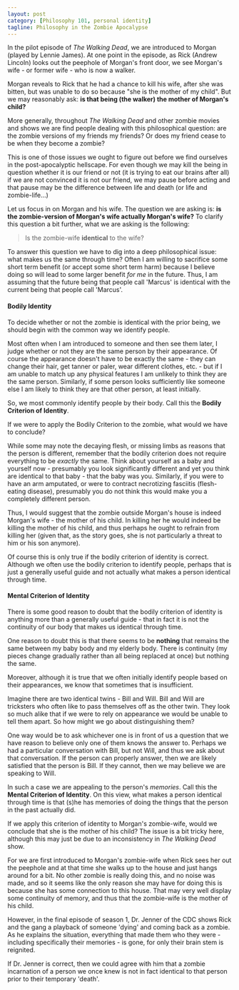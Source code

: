 ```yaml
---
layout: post
category: [Philosophy 101, personal identity]
tagline: Philosophy in the Zombie Apocalypse
---
```


In the pilot episode of *The Walking Dead*, we are introduced to Morgan (played by Lennie James). At one point in the episode, as Rick (Andrew Lincoln) looks out the peephole of Morgan's front door, we see Morgan's wife - or former wife - who is now a walker.

Morgan reveals to Rick that he had a chance to kill his wife, after she was bitten, but was unable to do so because "she is the mother of my child". But we may reasonably ask: **is that being (the walker) the mother of Morgan's child?**

More generally, throughout *The Walking Dead* and other zombie movies and shows we are find people dealing with this philosophical question: are the zombie versions of my friends my friends? Or does my friend cease to be when they become a zombie?

<!--more-->

This is one of those issues we ought to figure out before we find ourselves in the post-apocalyptic hellscape. For even though we may kill the being in question whether it is our friend or not (it is trying to eat our brains after all) if we are not convinced it is not our friend, we may pause before acting and that pause may be the difference between life and death (or life and zombie-life...)

Let us focus in on Morgan and his wife. The question we are asking is: **is the zombie-version of Morgan's wife actually Morgan's wife?** To clarify this question a bit further, what we are asking is the following:

> Is the zombie-wife **identical** to the wife?

To answer this question we have to dig into a deep philosophical issue: what makes us the same through time? Often I am willing to sacrifice some short term benefit (or accept some short term harm) because I believe doing so will lead to some larger benefit *for me* in the future. Thus, I am assuming that the future being that people call 'Marcus' is identical with the current being that people call 'Marcus'.

#### Bodily Identity ####
To decide whether or not the zombie is identical with the prior being, we should begin with the common way we identify people.

Most often when I am introduced to someone and then see them later, I judge whether or not they are the same person by their appearance. Of course the appearance doesn't have to be exactly the same - they can change their hair, get tanner or paler, wear different clothes, etc. - but if I am unable to match up any physical features I am unlikely to think they are the same person. Similarly, if some person looks sufficiently like someone else I am likely to think they are that other person, at least initially.

So, we most commonly identify people by their body. Call this the  **Bodily Criterion of Identity**.

If we were to apply the Bodily Criterion to the zombie, what would we have to conclude? 

While some may note the decaying flesh, or missing limbs as reasons that the person is different, remember that the bodily criterion does not require everything to be *exactly* the same. Think about yourself as a baby and yourself now - presumably you look significantly different and yet you think are identical to that baby - that the baby was you. Similarly, if you were to have an arm amputated, or were to contract necrotizing fasciitis (flesh-eating disease), presumably you do not think this would make you a completely different person.

Thus, I would suggest that the zombie outside Morgan's house is indeed Morgan's wife - the mother of his child. In killing her he would indeed be killing the mother of his child, and thus perhaps he ought to refrain from killing her (given that, as the story goes, she is not particularly a threat to him or his son anymore).

Of course this is only true if the bodily criterion of identity is correct. Although we often use the bodily criterion to identify people, perhaps that is just a generally useful guide and not actually what makes a person identical through time.

#### Mental Criterion of Identity ####
There is some good reason to doubt that the bodily criterion of identity is anything more than a generally useful guide - that in fact it is not the continuity of our body that makes us identical through time.

One reason to doubt this is that there seems to be  **nothing** that remains the same between my baby body and my elderly body. There is continuity (my pieces change gradually rather than all being replaced at once) but nothing the same.

Moreover, although it is true that we often initially identify people based on their appearances, we know that sometimes that is insufficient.

Imagine there are two identical twins - Bill and Will. Bill and Will are tricksters who often like to pass themselves off as the other twin. They look so much alike that if we were to rely on appearance we would be unable to tell them apart. So how might we go about distinguishing them?

One way would be to ask whichever one is in front of us a question that we have reason to believe only one of them knows the answer to. Perhaps we had a particular conversation with Bill, but not Will, and thus we ask about that conversation. If the person can properly answer, then we are likely satisfied that the person is Bill. If they cannot, then we may believe we are speaking to Will.

In such a case we are appealing to the person's *memories*. Call this the  **Mental Criterion of Identity**. On this view, what makes a person identical through time is that (s)he has memories of doing the things that the person in the past actually did.

If we apply this criterion of identity to Morgan's zombie-wife, would we conclude that she is the mother of his child? The issue is a bit tricky here, although this may just be due to an inconsistency in *The Walking Dead* show.

For we are first introduced to Morgan's zombie-wife when Rick sees her out the peephole and at that time she walks up to the house and just hangs around for a bit. No other zombie is really doing this, and no noise was made, and so it seems like the only reason she may have for doing this is because she has some connection to this house. That may very well display some continuity of memory, and thus that the zombie-wife is the mother of his child.

However, in the final episode of season 1, Dr. Jenner of the CDC shows Rick and the gang a playback of someone 'dying' and coming back as a zombie. As he explains the situation, everything that made them who they were - including specifically their memories - is gone, for only their brain stem is reignited.

If Dr. Jenner is correct, then we could agree with him that a zombie incarnation of a person we once knew is not in fact identical to that person prior to their temporary 'death'.